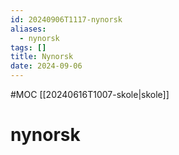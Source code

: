 ```yaml
---
id: 20240906T1117-nynorsk
aliases:
  - nynorsk
tags: []
title: Nynorsk
date: 2024-09-06
---
```


#MOC [[20240616T1007-skole|skole]]

# nynorsk
